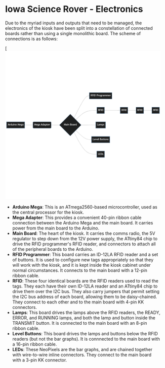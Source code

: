 Iowa Science Rover - Electronics
================================

Due to the myriad inputs and outputs that need to be managed, the electronics of the kiosk have been split into
a constellation of connected boards rather than using a single monolithic board. The scheme of connections is
as follows:

[![](board-layout.png)

  * **Arduino Mega**: This is an ATmega2560-based microcontroller, used as the central processor for the kiosk.
  * **Mega Adapter**: This provides a convenient 40-pin ribbon cable connection between the Arduino Mega and the
    main board. It carries power from the main board to the Arduino.
  * **Main Board**: The heart of the kiosk. It carries the comms radio, the 5V regulator to step down from the 12V
    power supply, the ATtiny84 chip to drive the RFID programmer's RFID reader, and connectors to attach all of the
    peripheral boards to the Arduino.
  * **RFID Programmer**: This board carries an ID-12LA RFID reader and a set of buttons. It is used to configure new
    tags appropriately so that they will work with the kiosk, and it is kept inside the kiosk cabinet under normal
    circumstances. It connects to the main board with a 12-pin ribbon cable.
  * **RFID**: These four identical boards are the RFID readers used to read the tags. They each have their own ID-12LA
    reader and an ATtiny84 chip to drive them over the I2C bus. They also carry jumpers that permit setting the I2C bus
    address of each board, allowing them to be daisy-chained. They connect to each other and to the main board with
    4-pin KK connectors.
  * **Lamps**: This board drives the lamps above the RFID readers, the READY, ERROR, and RUNNING lamps, and both the
    lamp and button inside the TRANSMIT button. It is connected to the main board with an 8-pin ribbon cable.
  * **Level Buttons**: This board drives the lamps and buttons below the RFID readers (but not the bar graphs). It is
    connnected to the main board with a 16-pin ribbon cable.
  * **LEDs**: These NeoPixels are the bar graphs, and are chained together with wire-to-wire inline connectors. They
    connect to the main board with a 3-pin KK connector.

